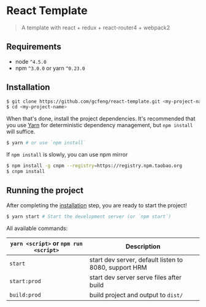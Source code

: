 # React Template

> A template with react + redux + react-router4 + webpack2

## Requirements
- node `^4.5.0`
- npm `^3.0.0` or yarn `^0.23.0`

## Installation
```bash
$ git clone https://github.com/gcfeng/react-template.git <my-project-name> 
$ cd <my-project-name>
```

When that's done, install the project dependencies. It's recommended that you use [Yarn](#https://yarnpkg.com/) for 
deterministic dependency management, but `npm install` will suffice.

```bash
$ yarn # or use `npm install`
```

If `npm install` is slowly, you can use npm mirror
```bash
$ npm install -g cnpm --registry=https://registry.npm.taobao.org
$ cnpm install
```

## Running the project
After completing the [installation](#installation) step, you are ready to start the project!
```bash
$ yarn start # Start the development server (or `npm start`)
```

All available commands:

| `yarn <script>` or `npm run <script>` | Description |
|---------------------------------------|-------------|
| `start` | start dev server, default listen to 8080, support HRM |
| `start:prod` | start dev server serve files after build |
| `build:prod` | build project and output to `dist/` |
